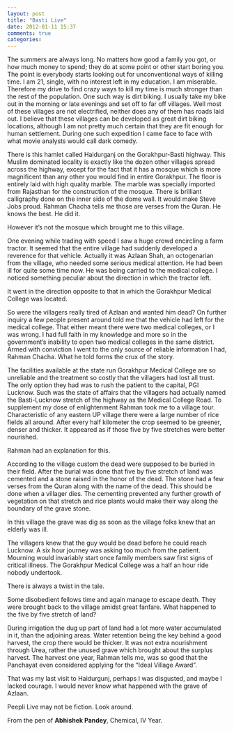 ```yaml
---
layout: post
title: "Basti Live"
date: 2012-01-11 15:37
comments: true
categories: 
---
```


The summers are always long. No matters how good a family you got, or how much money to spend; they do at some point or other start boring you. The point is everybody starts looking out for unconventional ways of killing time.
I am 21, single, with no interest left in my education. I am miserable. Therefore my drive to find crazy ways to kill my time is much stronger than the rest of the population. One such way is dirt biking. I usually take my bike out in the morning or late evenings and set off to far off villages. Well most of these villages are not electrified, neither does any of them has roads laid out. I believe that these villages can be developed as great dirt biking locations, although I am not pretty much certain that they are fit enough for human settlement. During one such expedition I came face to face with what movie analysts would call dark comedy.

There is this hamlet called Haidurganj on the Gorakhpur-Basti highway. This Muslim dominated locality is exactly like the dozen other villages spread across the highway, except for the fact that it has a mosque which is more magnificent than any other you would find in entire Gorakhpur. The floor is entirely laid with high quality marble. The marble was specially imported from Rajasthan for the construction of the mosque. There is brilliant calligraphy done on the inner side of the dome wall. It would make Steve Jobs proud.  Rahman Chacha tells me those are verses from the Quran. He knows the best. He did it.

However it’s not the mosque which brought me to this village.

One evening while trading with speed I saw a huge crowd encircling a farm tractor. It seemed that the entire village had suddenly developed a reverence for that vehicle. Actually it was Azlaan Shah, an octogenarian from the village, who needed some serious medical attention. He had been ill for quite some time now. He was being carried to the medical college. I noticed something peculiar about the direction in which the tractor left. 

It went in the direction opposite to that in which the Gorakhpur Medical College was located. 

So were the villagers really tired of Azlaan and wanted him dead? On further inquiry a few people present around told me that the vehicle had left for the medical college. That either meant there were two medical colleges, or I was wrong. I had full faith in my knowledge and more so in the government’s inability to open two medical colleges in the same district. Armed with conviction I went to the only source of reliable information I had, Rahman Chacha. What he told forms the crux of the story.

The facilities available at the state run Gorakhpur Medical College are so unreliable and the treatment so costly that the villagers had lost all trust. The only option they had was to rush the patient to the capital, PGI Lucknow. Such was the state of affairs that the villagers had actually named the Basti-Lucknow stretch of the highway as the Medical College Road. To supplement my dose of enlightenment Rahman took me to a village tour. Characteristic of any eastern UP village there were a large number of rice fields all around. After every half kilometer the crop seemed to be greener, denser and thicker. It appeared as if those five by five stretches were better nourished. 

Rahman had an explanation for this.

According to the village custom the dead were supposed to be buried in their field. After the burial was done that five by five stretch of land was cemented and a stone raised in the honor of the dead. The stone had a few verses from the Quran along with the name of the dead. This should be done when a villager dies. The cementing prevented any further growth of vegetation on that stretch and rice plants would make their way along the boundary of the grave stone. 

In this village the grave was dig as soon as the village folks knew that an elderly was ill.

The villagers knew that the guy would be dead before he could reach Lucknow. A six hour journey was asking too much from the patient. Mourning would invariably start once family members saw first signs of critical illness. The Gorakhpur Medical College was a half an hour ride nobody undertook.

There is always a twist in the tale.

Some disobedient fellows time and again manage to escape death. They were brought back to the village amidst great fanfare. What happened to the five by five stretch of land?

During irrigation the dug up part of land had a lot more water accumulated in it, than the adjoining areas. Water retention being the key behind a good harvest, the crop there would be thicker. 
It was not extra nourishment through Urea, rather the unused grave which brought about the surplus harvest. The harvest one year, Rahman tells me, was so good that the Panchayat even considered applying for the “Ideal Village Award”.

That was my last visit to Haidurgunj, perhaps I was disgusted, and maybe I lacked courage. I would never know what happened with the grave of Azlaan. 

Peepli Live may not be fiction. Look around.

From the pen of <strong>Abhishek Pandey</strong>,
Chemical, IV Year.
